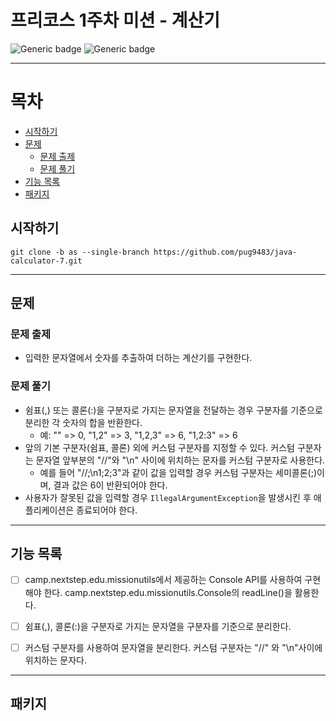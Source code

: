 # 프리코스 1주차 미션 - 계산기

![Generic badge](https://img.shields.io/badge/precourse-week1-green.svg)
![Generic badge](https://img.shields.io/badge/version-1.0.1-brightgreen.svg)

---
# 목차
- [시작하기](#시작하기)
- [문제](#문제)
  - [문제 출제](#문제-출제)
  - [문제 풀기](#문제-풀기)
- [기능 목록](#기능-목록)
- [패키지](#패키지)


## 시작하기  
```git
git clone -b as --single-branch https://github.com/pug9483/java-calculator-7.git
```

---

## 문제

### 문제 출제
- 입력한 문자열에서 숫자를 추출하여 더하는 계산기를 구현한다.

### 문제 풀기
- 쉼표(,) 또는 콜론(:)을 구분자로 가지는 문자열을 전달하는 경우 구분자를 기준으로 분리한 각 숫자의 합을 반환한다.
  - 예: "" => 0, "1,2" => 3, "1,2,3" => 6, "1,2:3" => 6
- 앞의 기본 구분자(쉼표, 콜론) 외에 커스텀 구분자를 지정할 수 있다. 커스텀 구분자는 문자열 앞부분의 "//"와 "\n" 사이에 위치하는 문자를 커스텀 구분자로 사용한다.
  - 예를 들어 "//;\n1;2;3"과 같이 값을 입력할 경우 커스텀 구분자는 세미콜론(;)이며, 결과 값은 6이 반환되어야 한다.
- 사용자가 잘못된 값을 입력할 경우 `IllegalArgumentException`을 발생시킨 후 애플리케이션은 종료되어야 한다.

--- 
## 기능 목록
- [ ] camp.nextstep.edu.missionutils에서 제공하는 Console API를 사용하여 구현해야 한다. camp.nextstep.edu.missionutils.Console의 readLine()을 활용한다.
- [ ] 쉼표(,), 콜론(:)을 구분자로 가지는 문자열을 구분자를 기준으로 분리한다.
- [ ] 커스텀 구분자를 사용하여 문자열을 분리한다. 커스텀 구분자는 "//" 와 "\n"사이에 위치하는 문자다.


--- 
## 패키지